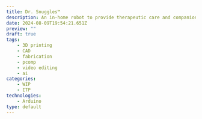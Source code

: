 ```yaml
---
title: Dr. Snuggles™
description: An in-home robot to provide therapeutic care and companionship to the ever growing population of lonely individuals. Approved by Big Pharma and Big Tech*.
date: 2024-08-09T19:54:21.651Z
preview: ""
draft: true
tags:
    - 3D printing
    - CAD
    - fabrication
    - pcomp
    - video editing
    - ai
categories:
    - WIP
    - ITP
technologies:
    - Arduino
type: default
---
```

